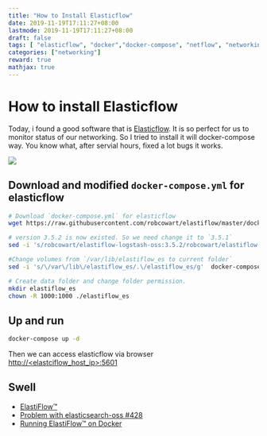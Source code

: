 ```yaml
---
title: "How to Install Elasticflow"
date: 2019-11-19T17:11:27+08:00
lastmode: 2019-11-19T17:11:27+08:00
draft: false
tags: [ "elasticflow", "docker","docker-compose", "netflow", "networking" ]
categories: ["networking"]
reward: true
mathjax: true
---
```



# How to install Elasticflow

Today, i found a good software that is [Elasticflow](https://github.com/robcowart/elastiflow). It is so perfect for us to monitor status of our networking. So I tried to install it will docker-compose way. You know what, after servial hours, fixed a lot bugs it works.

![](https://user-images.githubusercontent.com/10326954/57181284-fc141a80-6e91-11e9-9ec5-d0864c25a088.png)

## Download and modified `docker-compose.yml` for elasticflow

```bash
# Download `docker-compose.yml` for elasticflow
wget https://raw.githubusercontent.com/robcowart/elastiflow/master/docker-compose.yml

# version 3.5.2 is now existed. So we need change it to `3.5.1`
sed -i 's/robcowart/elastiflow-logstash-oss:3.5.2/robcowart/elastiflow-logstash-oss:3.5.1/g' -i docker-comopse.yml

#Change volumes from `/var/lib/elastiflow_es to current folder`
sed -i 's/\/var\/lib\/elastiflow_es/.\/elastiflow_es/g'  docker-compose.yml

# Create data folder and change folder permission.
mkdir elastiflow_es
chown -R 1000:1000 ./elastiflow_es

``` 

## Up and run

```bash
docker-compose up -d 
```

Then we can access elasticflow via browser
[http://\<elastciflow_host_ip\>:5601](http://<elastciflow_host_ip>:5601)

## Swell


 - [ElastiFlow™](https://github.com/robcowart/elastiflow)
 - [Problem with elasticsearch-oss #428](https://github.com/robcowart/elastiflow/issues/428)
 - [Running ElastiFlow™ on Docker](https://github.com/robcowart/elastiflow/blob/master/DOCKER.md#prepare-the-data-path)
